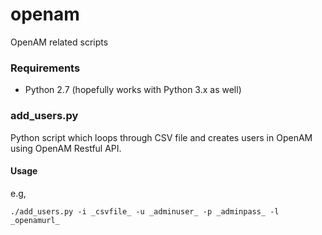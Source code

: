 # openam
OpenAM related scripts

### Requirements

* Python 2.7 (hopefully works with Python 3.x as well)

### add_users.py

Python script which loops through CSV file and creates users in OpenAM using OpenAM Restful API.

#### Usage
e.g,
```
./add_users.py -i _csvfile_ -u _adminuser_ -p _adminpass_ -l _openamurl_
```
